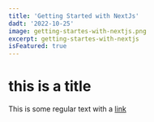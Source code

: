 ```yaml
---
title: 'Getting Started with NextJs'
dadt: '2022-10-25'
image: getting-startes-with-nextjs.png
excerpt: getting-startes-with-nextjs
isFeatured: true
---
```

# this is a title

This is some regular text with a [link](https://google.com)